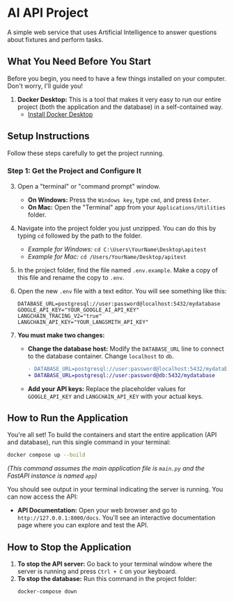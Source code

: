 # AI API Project

A simple web service that uses Artificial Intelligence to answer questions about fixtures and perform tasks.

## What You Need Before You Start

Before you begin, you need to have a few things installed on your computer. Don't worry, I'll guide you!

1.  **Docker Desktop:** This is a tool that makes it very easy to run our entire project (both the application and the database) in a self-contained way.
    *   [Install Docker Desktop](https://www.docker.com/products/docker-desktop/)

## Setup Instructions

Follow these steps carefully to get the project running.

### Step 1: Get the Project and Configure It

3.  Open a "terminal" or "command prompt" window.
    *   **On Windows:** Press the `Windows key`, type `cmd`, and press `Enter`.
    *   **On Mac:** Open the "Terminal" app from your `Applications/Utilities` folder.
4.  Navigate into the project folder you just unzipped. You can do this by typing `cd` followed by the path to the folder.
    *   *Example for Windows:* `cd C:\Users\YourName\Desktop\apitest`
    *   *Example for Mac:* `cd /Users/YourName/Desktop/apitest`

2.  In the project folder, find the file named `.env.example`. Make a copy of this file and rename the copy to `.env`.

3.  Open the new `.env` file with a text editor. You will see something like this:

    ```
    DATABASE_URL=postgresql://user:password@localhost:5432/mydatabase
    GOOGLE_API_KEY="YOUR_GOOGLE_AI_API_KEY"
    LANGCHAIN_TRACING_V2="true"
    LANGCHAIN_API_KEY="YOUR_LANGSMITH_API_KEY"
    ```

4.  **You must make two changes:**
    *   **Change the database host:** Modify the `DATABASE_URL` line to connect to the database container. Change `localhost` to `db`.
        ```diff
        - DATABASE_URL=postgresql://user:password@localhost:5432/mydatabase
        + DATABASE_URL=postgresql://user:password@db:5432/mydatabase
        ```
    *   **Add your API keys:** Replace the placeholder values for `GOOGLE_API_KEY` and `LANGCHAIN_API_KEY` with your actual keys.

## How to Run the Application

You're all set! To build the containers and start the entire application (API and database), run this single command in your terminal:

```bash
docker compose up --build
```
*(This command assumes the main application file is `main.py` and the FastAPI instance is named `app`)*

You should see output in your terminal indicating the server is running. You can now access the API:

*   **API Documentation:** Open your web browser and go to `http://127.0.0.1:8000/docs`. You'll see an interactive documentation page where you can explore and test the API.

## How to Stop the Application

1.  **To stop the API server:** Go back to your terminal window where the server is running and press `Ctrl + C` on your keyboard.
2.  **To stop the database:** Run this command in the project folder:
    ```bash
    docker-compose down
    ```